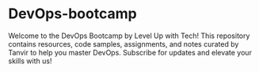 # DevOps-bootcamp
Welcome to the DevOps Bootcamp by Level Up with Tech! This repository contains resources, code samples, assignments, and notes curated by Tanvir to help you master DevOps. Subscribe for updates and elevate your skills with us! 
